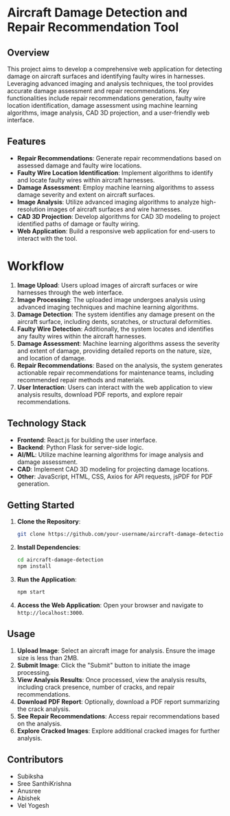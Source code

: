 # Aircraft Damage Detection and Repair Recommendation Tool

## Overview

This project aims to develop a comprehensive web application for detecting damage on aircraft surfaces and identifying faulty wires in harnesses. Leveraging advanced imaging and analysis techniques, the tool provides accurate damage assessment and repair recommendations. Key functionalities include repair recommendations generation, faulty wire location identification, damage assessment using machine learning algorithms, image analysis, CAD 3D projection, and a user-friendly web interface.

## Features

- **Repair Recommendations**: Generate repair recommendations based on assessed damage and faulty wire locations.
- **Faulty Wire Location Identification**: Implement algorithms to identify and locate faulty wires within aircraft harnesses.
- **Damage Assessment**: Employ machine learning algorithms to assess damage severity and extent on aircraft surfaces.
- **Image Analysis**: Utilize advanced imaging algorithms to analyze high-resolution images of aircraft surfaces and wire harnesses.
- **CAD 3D Projection**: Develop algorithms for CAD 3D modeling to project identified paths of damage or faulty wiring.
- **Web Application**: Build a responsive web application for end-users to interact with the tool.

# Workflow

1. **Image Upload**: Users upload images of aircraft surfaces or wire harnesses through the web interface.
2. **Image Processing**: The uploaded image undergoes analysis using advanced imaging techniques and machine learning algorithms.
3. **Damage Detection**: The system identifies any damage present on the aircraft surface, including dents, scratches, or structural deformities.
4. **Faulty Wire Detection**: Additionally, the system locates and identifies any faulty wires within the aircraft harnesses.
5. **Damage Assessment**: Machine learning algorithms assess the severity and extent of damage, providing detailed reports on the nature, size, and location of damage.
6. **Repair Recommendations**: Based on the analysis, the system generates actionable repair recommendations for maintenance teams, including recommended repair methods and materials.
7. **User Interaction**: Users can interact with the web application to view analysis results, download PDF reports, and explore repair recommendations.


## Technology Stack

- **Frontend**: React.js for building the user interface.
- **Backend**: Python Flask for server-side logic.
- **AI/ML**: Utilize machine learning algorithms for image analysis and damage assessment.
- **CAD**: Implement CAD 3D modeling for projecting damage locations.
- **Other**: JavaScript, HTML, CSS, Axios for API requests, jsPDF for PDF generation.

## Getting Started

1. **Clone the Repository**: 
   ```bash
   git clone https://github.com/your-username/aircraft-damage-detection.git
   ```

2. **Install Dependencies**:
   ```bash
   cd aircraft-damage-detection
   npm install
   ```

3. **Run the Application**:
   ```bash
   npm start
   ```

4. **Access the Web Application**:
   Open your browser and navigate to `http://localhost:3000`.

## Usage

1. **Upload Image**: Select an aircraft image for analysis. Ensure the image size is less than 2MB.
2. **Submit Image**: Click the "Submit" button to initiate the image processing.
3. **View Analysis Results**: Once processed, view the analysis results, including crack presence, number of cracks, and repair recommendations.
4. **Download PDF Report**: Optionally, download a PDF report summarizing the crack analysis.
5. **See Repair Recommendations**: Access repair recommendations based on the analysis.
6. **Explore Cracked Images**: Explore additional cracked images for further analysis.

## Contributors

- Subiksha
- Sree SanthiKrishna
- Anusree
- Abishek
- Vel Yogesh

